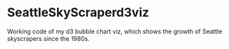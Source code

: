 # SeattleSkyScraperd3viz
Working code of my d3 bubble chart viz, which shows the growth of Seattle skyscrapers since the 1980s.
